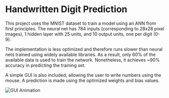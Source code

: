 Handwritten Digit Prediction 
============================

This project uses the MNIST dataset to train a model using an ANN from first
principles. The neural net has 784 inputs (corresponding to 28x28 pixel images),
1 hidden layer with 25 units, and 10 output units, one per digit (0-9).

The implementation is less optimized and therefore runs slower than neural nets
trained using widely available libraries. As a result, only 60% of the available
data is used to train the network. Nonetheless, it achieves ~90% accuracy in predicting
the training set.

A simple GUI is also included, allowing the user to write numbers using the mouse.
A prediction is made using the optimized weights and bias values.
 
![GUI Animation](https://imgur.com/a/RvrKrBa.gif)

